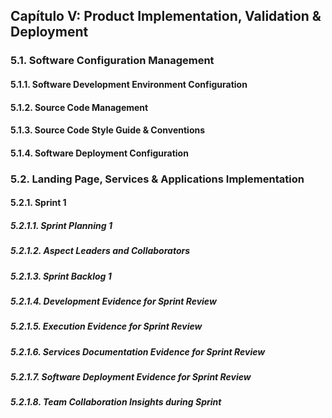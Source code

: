 <h2 id="productImplementation">Capítulo V: Product Implementation, Validation & Deployment</h2>

<h3 id="softwareConfig">5.1. Software Configuration Management</h3>
<h4 id="softwareDevelopment">5.1.1. Software Development Environment Configuration</h4>
<h4 id="sourceCodeManagement">5.1.2. Source Code Management</h4>
<h4 id="sourceCodeStyleGuide">5.1.3. Source Code Style Guide & Conventions</h4>
<h4 id="softwareDeploymentConfig">5.1.4. Software Deployment Configuration</h4>

<h3 id="landingPageImplementation">5.2. Landing Page, Services & Applications Implementation</h3>
<h4 id="sprint1">5.2.1. Sprint 1</h4>
<h5 id="sprintPlanning1">5.2.1.1. Sprint Planning 1</h5>
<h5 id="aspectLeaders1">5.2.1.2. Aspect Leaders and Collaborators</h5>
<h5 id="sprintBacklog1">5.2.1.3. Sprint Backlog 1</h5>
<h5 id="developmentEvidence1">5.2.1.4. Development Evidence for Sprint Review</h5>
<h5 id="executionEvidence1">5.2.1.5. Execution Evidence for Sprint Review</h5>
<h5 id="servicesDocumentation1">5.2.1.6. Services Documentation Evidence for Sprint Review</h5>
<h5 id="deploymentEvidence1">5.2.1.7. Software Deployment Evidence for Sprint Review</h5>
<h5 id="teamCollaborationInsights1">5.2.1.8. Team Collaboration Insights during Sprint</h5>